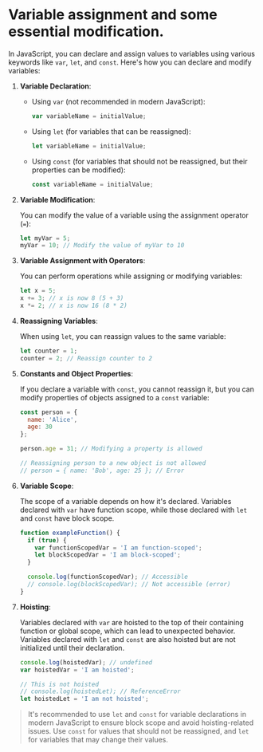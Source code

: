 # Variable assignment and some essential modification.

In JavaScript, you can declare and assign values to variables using various keywords like `var`, `let`, and `const`. Here's how you can declare and modify variables:

1. **Variable Declaration**:

   - Using `var` (not recommended in modern JavaScript):
     ```javascript
     var variableName = initialValue;
     ```

   - Using `let` (for variables that can be reassigned):
     ```javascript
     let variableName = initialValue;
     ```

   - Using `const` (for variables that should not be reassigned, but their properties can be modified):
     ```javascript
     const variableName = initialValue;
     ```

2. **Variable Modification**:

   You can modify the value of a variable using the assignment operator (`=`):

   ```javascript
   let myVar = 5;
   myVar = 10; // Modify the value of myVar to 10
   ```

3. **Variable Assignment with Operators**:

   You can perform operations while assigning or modifying variables:

   ```javascript
   let x = 5;
   x += 3; // x is now 8 (5 + 3)
   x *= 2; // x is now 16 (8 * 2)
   ```

4. **Reassigning Variables**:

   When using `let`, you can reassign values to the same variable:

   ```javascript
   let counter = 1;
   counter = 2; // Reassign counter to 2
   ```

5. **Constants and Object Properties**:

   If you declare a variable with `const`, you cannot reassign it, but you can modify properties of objects assigned to a `const` variable:

   ```javascript
   const person = {
     name: 'Alice',
     age: 30
   };

   person.age = 31; // Modifying a property is allowed

   // Reassigning person to a new object is not allowed
   // person = { name: 'Bob', age: 25 }; // Error
   ```

6. **Variable Scope**:

   The scope of a variable depends on how it's declared. Variables declared with `var` have function scope, while those declared with `let` and `const` have block scope.

   ```javascript
   function exampleFunction() {
     if (true) {
       var functionScopedVar = 'I am function-scoped';
       let blockScopedVar = 'I am block-scoped';
     }

     console.log(functionScopedVar); // Accessible
     // console.log(blockScopedVar); // Not accessible (error)
   }
   ```

7. **Hoisting**:

   Variables declared with `var` are hoisted to the top of their containing function or global scope, which can lead to unexpected behavior. Variables declared with `let` and `const` are also hoisted but are not initialized until their declaration.

   ```javascript
   console.log(hoistedVar); // undefined
   var hoistedVar = 'I am hoisted';

   // This is not hoisted
   // console.log(hoistedLet); // ReferenceError
   let hoistedLet = 'I am not hoisted';
   ```

>It's recommended to use `let` and `const` for variable declarations in modern JavaScript to ensure block scope and avoid hoisting-related issues. Use `const` for values that should not be reassigned, and `let` for variables that may change their values.